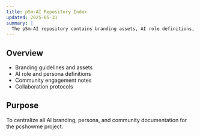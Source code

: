 ```yaml
---
title: pSm-AI Repository Index
updated: 2025-05-31
summary: |
  The pSm-AI repository contains branding assets, AI role definitions, personas, and community notes for the pcshowme AI ecosystem. It documents the evolution of AI-driven collaboration and the development of unique digital identities.
---
```


## Overview
- Branding guidelines and assets
- AI role and persona definitions
- Community engagement notes
- Collaboration protocols

## Purpose
To centralize all AI branding, persona, and community documentation for the pcshowme project.
